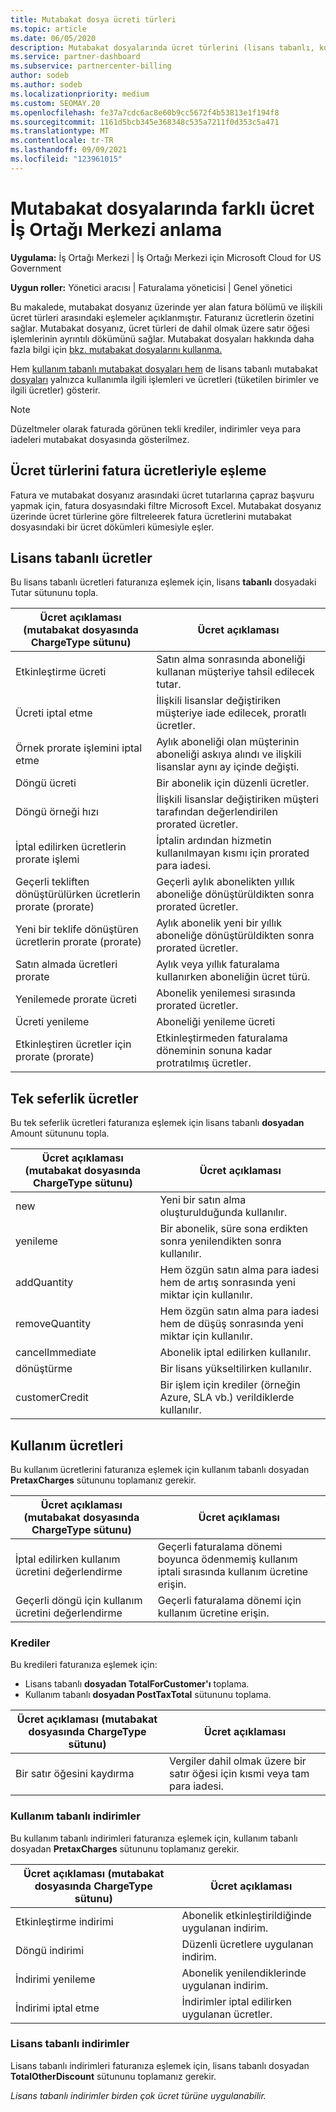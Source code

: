 ```yaml
---
title: Mutabakat dosya ücreti türleri
ms.topic: article
ms.date: 06/05/2020
description: Mutabakat dosyalarında ücret türlerini (lisans tabanlı, kullanım tabanlı ve bir kez), kredileri ve indirimleri İş Ortağı Merkezi keşfedin.
ms.service: partner-dashboard
ms.subservice: partnercenter-billing
author: sodeb
ms.author: sodeb
ms.localizationpriority: medium
ms.custom: SEOMAY.20
ms.openlocfilehash: fe37a7cdc6ac8e60b9cc5672f4b53813e1f194f8
ms.sourcegitcommit: 1161d5bcb345e368348c535a7211f0d353c5a471
ms.translationtype: MT
ms.contentlocale: tr-TR
ms.lasthandoff: 09/09/2021
ms.locfileid: "123961015"
---
```

# <a name="understand-the-different-charge-types-in-partner-center-reconciliation-files"></a>Mutabakat dosyalarında farklı ücret İş Ortağı Merkezi anlama

**Uygulama:** İş Ortağı Merkezi | İş Ortağı Merkezi için Microsoft Cloud for US Government

**Uygun roller:** Yönetici aracısı | Faturalama yöneticisi | Genel yönetici

Bu makalede, mutabakat dosyanız üzerinde yer alan fatura bölümü ve ilişkili ücret türleri arasındaki eşlemeler açıklanmıştır. Faturanız ücretlerin özetini sağlar. Mutabakat dosyanız, ücret türleri de dahil olmak üzere satır öğesi işlemlerinin ayrıntılı dökümünü sağlar. Mutabakat dosyaları hakkında daha fazla bilgi için [bkz. mutabakat dosyalarını kullanma.](use-the-reconciliation-files.md)

Hem [kullanım tabanlı mutabakat dosyaları hem](usage-based-recon-files.md) de lisans tabanlı mutabakat [dosyaları](license-based-recon-files.md) yalnızca kullanımla ilgili işlemleri ve ücretleri (tüketilen birimler ve ilgili ücretler) gösterir.

> [!NOTE]
> Düzeltmeler olarak faturada görünen tekli krediler, indirimler veya para iadeleri mutabakat dosyasında gösterilmez. 

## <a name="map-charge-types-to-invoice-charges"></a>Ücret türlerini fatura ücretleriyle eşleme

Fatura ve mutabakat dosyanız arasındaki ücret tutarlarına çapraz başvuru yapmak için, fatura dosyasındaki filtre Microsoft Excel. Mutabakat dosyanız üzerinde ücret türlerine göre filtreleerek fatura ücretlerini mutabakat dosyasındaki bir ücret dökümleri kümesiyle eşler.

## <a name="license-based-charges"></a>Lisans tabanlı ücretler

Bu lisans tabanlı ücretleri faturanıza eşlemek için, lisans **tabanlı** dosyadaki Tutar sütununu topla.

| Ücret açıklaması (mutabakat dosyasında ChargeType sütunu) | Ücret açıklaması |
| ------------------------------------------------------------- | ------------------ |
| Etkinleştirme ücreti | Satın alma sonrasında aboneliği kullanan müşteriye tahsil edilecek tutar. |
| Ücreti iptal etme | İlişkili lisanslar değiştiriken müşteriye iade edilecek, proratlı ücretler. |
| Örnek prorate işlemini iptal etme | Aylık aboneliği olan müşterinin aboneliği askıya alındı ve ilişkili lisanslar aynı ay içinde değişti. |
| Döngü ücreti | Bir abonelik için düzenli ücretler. |
| Döngü örneği hızı | İlişkili lisanslar değiştiriken müşteri tarafından değerlendirilen prorated ücretler. |
| İptal edilirken ücretlerin prorate işlemi | İptalin ardından hizmetin kullanılmayan kısmı için prorated para iadesi. |
| Geçerli tekliften dönüştürülürken ücretlerin prorate (prorate) | Geçerli aylık abonelikten yıllık aboneliğe dönüştürüldikten sonra prorated ücretler. |
| Yeni bir teklife dönüştüren ücretlerin prorate (prorate) | Aylık abonelik yeni bir yıllık aboneliğe dönüştürüldikten sonra prorated ücretler. |
| Satın almada ücretleri prorate | Aylık veya yıllık faturalama kullanırken aboneliğin ücret türü. |
| Yenilemede prorate ücreti | Abonelik yenilemesi sırasında prorated ücretler. |
| Ücreti yenileme | Aboneliği yenileme ücreti |
| Etkinleştiren ücretler için prorate (prorate) | Etkinleştirmeden faturalama döneminin sonuna kadar protratılmış ücretler. |

## <a name="one-time-charges"></a>Tek seferlik ücretler

Bu tek seferlik ücretleri faturanıza eşlemek için lisans tabanlı **dosyadan** Amount sütununu topla.

| Ücret açıklaması (mutabakat dosyasında ChargeType sütunu) | Ücret açıklaması |
| ------------------------------------------------------------- | ------------------ |
| new | Yeni bir satın alma oluşturulduğunda kullanılır. |
| yenileme | Bir abonelik, süre sona erdikten sonra yenilendikten sonra kullanılır. |
| addQuantity | Hem özgün satın alma para iadesi hem de artış sonrasında yeni miktar için kullanılır. |
| removeQuantity | Hem özgün satın alma para iadesi hem de düşüş sonrasında yeni miktar için kullanılır. |
| cancelImmediate | Abonelik iptal edilirken kullanılır. |
| dönüştürme | Bir lisans yükseltilirken kullanılır. |
| customerCredit | Bir işlem için krediler (örneğin Azure, SLA vb.) verildiklerde kullanılır. |

## <a name="usage-charges"></a>Kullanım ücretleri

Bu kullanım ücretlerini faturanıza eşlemek için kullanım tabanlı dosyadan **PretaxCharges** sütununu toplamanız gerekir.

| Ücret açıklaması (mutabakat dosyasında ChargeType sütunu) | Ücret açıklaması |
| ------------------------------------------------------------- | ------------------ |
| İptal edilirken kullanım ücretini değerlendirme | Geçerli faturalama dönemi boyunca ödenmemiş kullanım iptali sırasında kullanım ücretine erişin. |
| Geçerli döngü için kullanım ücretini değerlendirme | Geçerli faturalama dönemi için kullanım ücretine erişin. |

### <a name="credits"></a>Krediler

Bu kredileri faturanıza eşlemek için:

- Lisans tabanlı **dosyadan TotalForCustomer'ı** toplama.
- Kullanım tabanlı **dosyadan PostTaxTotal** sütununu toplama.

| Ücret açıklaması (mutabakat dosyasında ChargeType sütunu) | Ücret açıklaması |
| ------------------------------------------------------------- | ------------------ |
| Bir satır öğesini kaydırma | Vergiler dahil olmak üzere bir satır öğesi için kısmi veya tam para iadesi. |

### <a name="usage-based-discounts"></a>Kullanım tabanlı indirimler

Bu kullanım tabanlı indirimleri faturanıza eşlemek için, kullanım tabanlı dosyadan **PretaxCharges** sütununu toplamanız gerekir.

| Ücret açıklaması (mutabakat dosyasında ChargeType sütunu) | Ücret açıklaması |
| ------------------------------------------------------------- | ------------------ |
| Etkinleştirme indirimi | Abonelik etkinleştirildiğinde uygulanan indirim. |
| Döngü indirimi | Düzenli ücretlere uygulanan indirim. |
| İndirimi yenileme | Abonelik yenilendiklerinde uygulanan indirim. |
| İndirimi iptal etme | İndirimler iptal edilirken uygulanan ücretler. |

### <a name="license-based-discounts"></a>Lisans tabanlı indirimler

Lisans tabanlı indirimleri faturanıza eşlemek için, lisans tabanlı dosyadan **TotalOtherDiscount** sütununu toplamanız gerekir.

*Lisans tabanlı indirimler birden çok ücret türüne uygulanabilir.*
